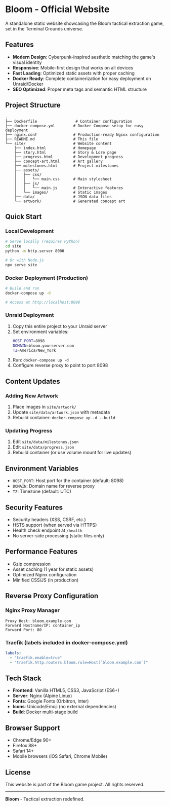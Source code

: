 # Bloom - Official Website

A standalone static website showcasing the Bloom tactical extraction game, set in the Terminal Grounds universe.

## Features

- **Modern Design**: Cyberpunk-inspired aesthetic matching the game's visual identity
- **Responsive**: Mobile-first design that works on all devices
- **Fast Loading**: Optimized static assets with proper caching
- **Docker Ready**: Complete containerization for easy deployment on Unraid/Docker
- **SEO Optimized**: Proper meta tags and semantic HTML structure

## Project Structure

```
.
├── Dockerfile                 # Container configuration
├── docker-compose.yml        # Docker Compose setup for easy deployment
├── nginx.conf                # Production-ready Nginx configuration
├── README.md                 # This file
└── site/                     # Website content
    ├── index.html            # Homepage
    ├── story.html            # Story & Lore page
    ├── progress.html         # Development progress
    ├── concept-art.html      # Art gallery
    ├── milestones.html       # Project milestones
    ├── assets/
    │   ├── css/
    │   │   └── main.css      # Main stylesheet
    │   ├── js/
    │   │   └── main.js       # Interactive features
    │   └── images/           # Static images
    ├── data/                 # JSON data files
    └── artwork/              # Generated concept art
```

## Quick Start

### Local Development
```bash
# Serve locally (requires Python)
cd site
python -m http.server 8000

# Or with Node.js
npx serve site
```

### Docker Deployment (Production)
```bash
# Build and run
docker-compose up -d

# Access at http://localhost:8098
```

### Unraid Deployment

1. Copy this entire project to your Unraid server
2. Set environment variables:
   ```bash
   HOST_PORT=8098
   DOMAIN=bloom.yourserver.com
   TZ=America/New_York
   ```
3. Run: `docker-compose up -d`
4. Configure reverse proxy to point to port 8098

## Content Updates

### Adding New Artwork
1. Place images in `site/artwork/`
2. Update `site/data/artwork.json` with metadata
3. Rebuild container: `docker-compose up -d --build`

### Updating Progress
1. Edit `site/data/milestones.json`
2. Edit `site/data/progress.json`
3. Rebuild container (or use volume mount for live updates)

## Environment Variables

- `HOST_PORT`: Host port for the container (default: 8098)
- `DOMAIN`: Domain name for reverse proxy
- `TZ`: Timezone (default: UTC)

## Security Features

- Security headers (XSS, CSRF, etc.)
- HSTS support (when served via HTTPS)
- Health check endpoint at `/health`
- No server-side processing (static files only)

## Performance Features

- Gzip compression
- Asset caching (1 year for static assets)
- Optimized Nginx configuration
- Minified CSS/JS (in production)

## Reverse Proxy Configuration

### Nginx Proxy Manager
```
Proxy Host: bloom.example.com
Forward Hostname/IP: container_ip
Forward Port: 80
```

### Traefik (labels included in docker-compose.yml)
```yaml
labels:
  - "traefik.enable=true"
  - "traefik.http.routers.bloom.rule=Host(`bloom.example.com`)"
```

## Tech Stack

- **Frontend**: Vanilla HTML5, CSS3, JavaScript (ES6+)
- **Server**: Nginx (Alpine Linux)
- **Fonts**: Google Fonts (Orbitron, Inter)
- **Icons**: Unicode/Emoji (no external dependencies)
- **Build**: Docker multi-stage build

## Browser Support

- Chrome/Edge 90+
- Firefox 88+
- Safari 14+
- Mobile browsers (iOS Safari, Chrome Mobile)

## License

This website is part of the Bloom game project. All rights reserved.

---

**Bloom** - Tactical extraction redefined.